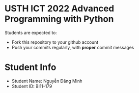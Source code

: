 USTH ICT 2022 Advanced Programming with Python
======================================================

Students are expected to:
* Fork this repository to your github account
* Push your commits regularly, with **proper** commit messages


Student Info
=========================

* Student Name:  Nguyễn Đăng Minh
* Student ID: BI11-179
